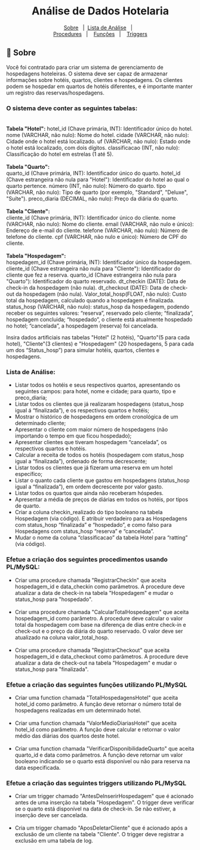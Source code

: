 <h1 align="center"> Análise de Dados Hotelaria </h1>

<p align="center">
  <a href="#-sobre">Sobre</a>&nbsp;&nbsp;&nbsp;|&nbsp;
  <a href="#lista-de-análise">Lista de Análise</a>&nbsp;&nbsp;&nbsp;|&nbsp;&nbsp;&nbsp;<br>
  <a href="#efetue-a-criação-dos-seguintes-procedimentos-usando-plmysql">Procedures</a>&nbsp;&nbsp;&nbsp;|&nbsp;&nbsp;&nbsp;
  <a href="#efetue-a-criação-das-seguintes-funções-utilizando-plmysql">Funções</a>&nbsp;&nbsp;&nbsp;|&nbsp;&nbsp;&nbsp;
  <a href="#efetue-a-criação-das-seguintes-triggers-utilizando-plmysql">Triggers</a>
</p>

## 🚀 Sobre
Você foi contratado para criar um sistema de gerenciamento de hospedagens hoteleiras. O sistema deve ser capaz de armazenar informações sobre hotéis, quartos, clientes e hospedagens. Os clientes podem se hospedar em quartos de hotéis diferentes, e é importante manter um registro das reservas/hospedagens.

### **O sistema deve conter as seguintes tabelas:** <br><br>
**Tabela "Hotel":**
hotel_id (Chave primária, INT): Identificador único do hotel.
nome (VARCHAR, não nulo): Nome do hotel.
cidade (VARCHAR, não nulo): Cidade onde o hotel está localizado.
uf (VARCHAR, não nulo): Estado onde o hotel está localizado, com dois dígitos.
classificacao (INT, não nulo): Classificação do hotel em estrelas (1 até 5).<br><br>
**Tabela "Quarto":** <br>
quarto_id (Chave primária, INT): Identificador único do quarto.
hotel_id (Chave estrangeira não nula para "Hotel"): Identificador do hotel ao qual o quarto pertence.
número (INT, não nulo): Número do quarto.
tipo (VARCHAR, não nulo): Tipo de quarto (por exemplo, "Standard", "Deluxe", "Suíte").
preco_diaria (DECIMAL, não nulo): Preço da diária do quarto. <br> <br>
**Tabela "Cliente":** <br>
cliente_id (Chave primária, INT): Identificador único do cliente.
nome (VARCHAR, não nulo): Nome do cliente.
email (VARCHAR, não nulo e único): Endereço de e-mail do cliente.
telefone (VARCHAR, não nulo): Número de telefone do cliente.
cpf (VARCHAR, não nulo e único): Número de CPF do cliente. <br> <br>
**Tabela "Hospedagem":** <br>
hospedagem_id (Chave primária, INT): Identificador único da hospedagem.
cliente_id (Chave estrangeira não nula para "Cliente"): Identificador do cliente que fez a reserva.
quarto_id (Chave estrangeira não nula para "Quarto"): Identificador do quarto reservado.
dt_checkin (DATE): Data de check-in da hospedagem (não nula).
dt_checkout (DATE): Data de check-out da hospedagem (não nula).
Valor_total_hosp(FLOAT, não nulo): Custo total da hospedagem, calculado quando a hospedagem é finalizada.
status_hosp (VARCHAR, não nulo): status_hosp da hospedagem, podendo receber os seguintes valores: “reserva”, reservado pelo cliente; “finalizada”, hospedagem concluida; “hospedado”, o cliente está atualmente hospedado no hotel; “cancelada”, a hospedagem (reserva) foi cancelada.

Insira dados artificiais nas tabelas "Hotel" (2 hotéis), "Quarto"(5 para cada hotel), "Cliente"(3 clientes) e "Hospedagem" (20 hospedagens, 5 para cada um dos “Status_hosp”) para simular hotéis, quartos, clientes e hospedagens.

### Lista de Análise:

- Listar todos os hotéis e seus respectivos quartos, apresentando os seguintes campos: para hotel, nome e cidade; para quarto, tipo e preco_diaria;
-  ​Listar todos os clientes que já realizaram hospedagens (status_hosp igual á “finalizada”), e os respectivos quartos e hotéis;
- ​Mostrar o histórico de hospedagens em ordem cronológica de um determinado cliente;
- ​Apresentar o cliente com maior número de hospedagens (não importando o tempo em que ficou hospedado);
- ​Apresentar clientes que tiveram hospedagem “cancelada”, os respectivos quartos e hotéis.
- ​Calcular a receita de todos os hotéis (hospedagem com status_hosp igual a “finalizada”), ordenado de forma decrescente;
- ​Listar todos os clientes que já fizeram uma reserva em um hotel específico;
- ​Listar o quanto cada cliente que gastou em hospedagens (status_hosp igual a “finalizada”), em ordem decrescente por valor gasto.
- ​Listar todos os quartos que ainda não receberam hóspedes.
- ​Apresentar a média de preços de diárias em todos os hotéis, por tipos de quarto.
- ​Criar a coluna checkin_realizado do tipo booleano na tabela Hospedagem (via código). E atribuir verdadeiro para as Hospedagens com status_hosp “finalizada” e “hospedado”, e como falso para Hospedagens com status_hosp “reserva” e “cancelada”.
- ​Mudar o nome da coluna “classificacao” da tabela Hotel para “ratting” (via código).

### Efetue a criação dos seguintes procedimentos usando PL/MySQL:
- Criar uma procedure chamada "RegistrarCheckIn" que aceita hospedagem_id e data_checkin como parâmetros. A procedure deve atualizar a data de check-in na tabela "Hospedagem" e mudar o status_hosp para "hospedado".​ <br><br>
- Criar uma procedure chamada "CalcularTotalHospedagem" que aceita hospedagem_id como parâmetro. A procedure deve calcular o valor total da hospedagem com base na diferença de dias entre check-in e check-out e o preço da diária do quarto reservado. O valor deve ser atualizado na coluna valor_total_hosp.​ <br><br>
- Criar uma procedure chamada "RegistrarCheckout" que aceita hospedagem_id e data_checkout como parâmetros. A procedure deve atualizar a data de check-out na tabela "Hospedagem" e mudar o status_hosp para "finalizada".​

###  Efetue a criação das seguintes funções utilizando PL/MySQL
- Criar uma function chamada "TotalHospedagensHotel" que aceita hotel_id como parâmetro. A função deve retornar o número total de hospedagens realizadas em um determinado hotel.​ <br><br>
- Criar uma function chamada "ValorMedioDiariasHotel" que aceita hotel_id como parâmetro. A função deve calcular e retornar o valor médio das diárias dos quartos deste hotel. <br><br>
- Criar uma function chamada "VerificarDisponibilidadeQuarto" que aceita quarto_id e data como parâmetros. A função deve retornar um valor booleano indicando se o quarto está disponível ou não para reserva na data especificada.​

### Efetue a criação das seguintes triggers utilizando PL/MySQL
- Criar um trigger chamado "AntesDeInserirHospedagem" que é acionado antes de uma inserção na tabela "Hospedagem". O trigger deve verificar se o quarto está disponível na data de check-in. Se não estiver, a inserção deve ser cancelada. <br><br>
- Cria um trigger chamado "AposDeletarCliente" que é acionado após a exclusão de um cliente na tabela "Cliente". O trigger deve registrar a exclusão em uma tabela de log.​











